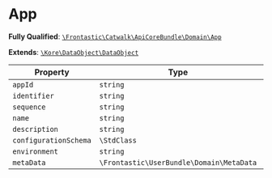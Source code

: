 #  App

**Fully Qualified**: [`\Frontastic\Catwalk\ApiCoreBundle\Domain\App`](../../../../src/php/ApiCoreBundle/Domain/App.php)

**Extends**: [`\Kore\DataObject\DataObject`](https://github.com/kore/DataObject)

Property|Type|Default|Description
--------|----|-------|-----------
`appId`|`string`||
`identifier`|`string`||
`sequence`|`string`||
`name`|`string`||
`description`|`string`||
`configurationSchema`|`\StdClass`||
`environment`|`string`||
`metaData`|`\Frontastic\UserBundle\Domain\MetaData`||

